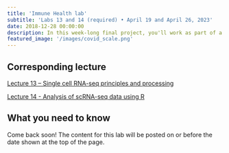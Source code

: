 ```yaml
---
title: 'Immune Health lab'
subtitle: 'Labs 13 and 14 (required) • April 19 and April 26, 2023'
date: 2018-12-28 00:00:00
description: In this week-long final project, you'll work as part of a team to apply your newfound scRNA-seq skills to a dataset from the Immune Health group at UPenn, with the goal of identifying transcriptional programs associated with severe COVID.
featured_image: '/images/covid_scale.png'
---
```


##  Corresponding lecture

[Lecture 13 – Single cell RNA-seq principles and processing](https://diytranscriptomics.com/project/lecture-13)

[Lecture 14 - Analysis of scRNA-seq data using R](https://diytranscriptomics.com/project/lecture-14)

## What you need to know

Come back soon!  The content for this lab will be posted on or before the date shown at the top of the page.


